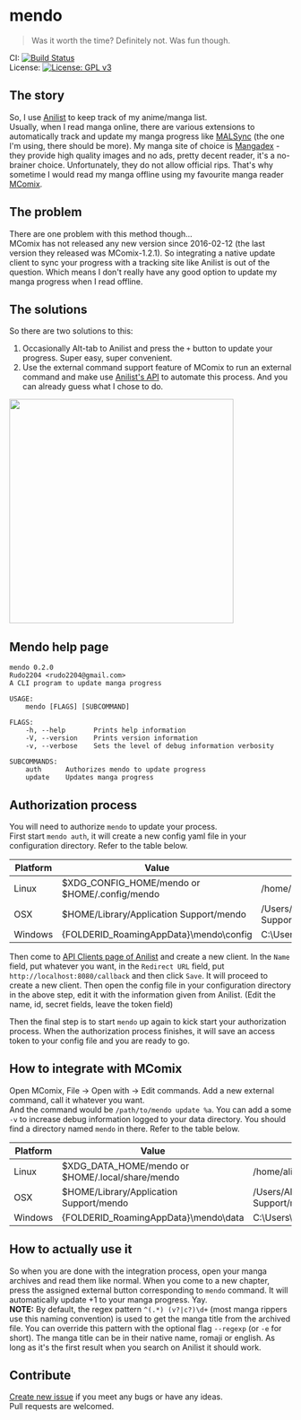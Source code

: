 # mendo
> Was it worth the time? Definitely not. Was fun though.

CI: [![Build Status](https://github.com/Rudo2204/mendo/workflows/CI/badge.svg)](https://github.com/Rudo2204/mendo/actions)\
License: [![License: GPL v3](https://img.shields.io/badge/License-GPLv3-blue.svg)](https://www.gnu.org/licenses/gpl-3.0)

## The story
So, I use [Anilist](https://anilist.co/) to keep track of my anime/manga list.\
Usually, when I read manga online, there are various extensions to automatically track and update my manga progress like [MALSync](https://github.com/MALSync/MALSync) (the one I'm using, there should be more). My manga site of choice is [Mangadex](https://mangadex.org/) - they provide high quality images and no ads, pretty decent reader, it's a no-brainer choice. Unfortunately, they do not allow official rips. That's why sometime I would read my manga offline using my favourite manga reader [MComix](https://sourceforge.net/projects/mcomix/).

## The problem
There are one problem with this method though...\
MComix has not released any new version since 2016-02-12 (the last version they released was MComix-1.2.1). So integrating a native update client to sync your progress with a tracking site like Anilist is out of the question. Which means I don't really have any good option to update my manga progress when I read offline.

## The solutions
So there are two solutions to this:
1. Occasionally Alt-tab to Anilist and press the `+` button to update your progress. Super easy, super convenient.
2. Use the external command support feature of MComix to run an external command and make use [Anilist's API](https://anilist.github.io/ApiV2-GraphQL-Docs/) to automate this process. And you can already guess what I chose to do.

<img src="https://i.imgur.com/ZfwMZZe.png" width="400" height="400">

## Mendo help page
```
mendo 0.2.0
Rudo2204 <rudo2204@gmail.com>
A CLI program to update manga progress

USAGE:
    mendo [FLAGS] [SUBCOMMAND]

FLAGS:
    -h, --help       Prints help information
    -V, --version    Prints version information
    -v, --verbose    Sets the level of debug information verbosity

SUBCOMMANDS:
    auth      Authorizes mendo to update progress
    update    Updates manga progress
```

## Authorization process
You will need to authorize `mendo` to update your process.\
First start `mendo auth`, it will create a new config yaml file in your configuration directory. Refer to the table below.

| Platform | Value                                         | Example                                        |
|----------|-----------------------------------------------|------------------------------------------------|
| Linux    | $XDG_CONFIG_HOME/mendo or $HOME/.config/mendo | /home/alice/.config/mendo                      |
| OSX      | $HOME/Library/Application Support/mendo       | /Users/Alice/Library/Application Support/mendo |
| Windows  | {FOLDERID_RoamingAppData}\mendo\config        | C:\Users\Alice\AppData\Roaming\mendo\config    |

Then come to [API Clients page of Anilist](https://anilist.co/settings/developer) and create a new client.
In the `Name` field, put whatever you want, in the `Redirect URL` field, put `http://localhost:8080/callback` and then click `Save`. It will proceed to create a new client.
Then open the config file in your configuration directory in the above step, edit it with the information given from Anilist. (Edit the name, id, secret fields, leave the token field)

Then the final step is to start `mendo` up again to kick start your authorization process. When the authorization process finishes, it will save an access token to your config file and you are ready to go.

## How to integrate with MComix
Open MComix, File -> Open with -> Edit commands. Add a new external command, call it whatever you want.\
And the command would be `/path/to/mendo update %a`. You can add a some `-v` to increase debug information logged to your data directory. You should find a directory named `mendo` in there. Refer to the table below.

| Platform | Value                                            | Example                                        |
|----------|--------------------------------------------------|------------------------------------------------|
| Linux    | $XDG_DATA_HOME/mendo or $HOME/.local/share/mendo | /home/alice/.local/share/mendo                 |
| OSX      | $HOME/Library/Application Support/mendo          | /Users/Alice/Library/Application Support/mendo |
| Windows  | {FOLDERID_RoamingAppData}\mendo\data             | C:\Users\Alice\AppData\Roaming\mendo\data      |

## How to actually use it
So when you are done with the integration process, open your manga archives and read them like normal. When you come to a new chapter, press the assigned external button corresponding to `mendo` command. It will automatically update +1 to your manga progress. Yay.\
**NOTE:** By default, the regex pattern `^(.*) (v?|c?)\d+` (most manga rippers use this naming convention) is used to get the manga title from the archived file. You can override this pattern with the optional flag `--regexp` (or `-e` for short). The manga title can be in their native name, romaji or english. As long as it's the first result when you search on Anilist it should work.

## Contribute
[Create new issue](https://github.com/Rudo2204/rtend/issues) if you meet any bugs or have any ideas.\
Pull requests are welcomed.
